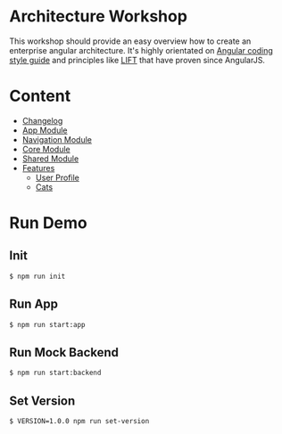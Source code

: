 # Architecture Workshop

This workshop should provide an easy overview how to create an enterprise angular architecture. It's highly orientated on [Angular coding style guide](https://angular.io/guide/styleguide) and principles like [LIFT](https://johnpapa.net/angular-app-structuring-guidelines/) that have proven since AngularJS.

# Content
- [Changelog](./CHANGELOG.md)
- [App Module](./app/src/app/README.md)
- [Navigation Module](./app/src/app/navigation/README.md)
- [Core Module](./app/src/app/core/README.md)
- [Shared Module](./app/src/app/shared/README.md)
- [Features](./app/src/app/features/README.md)
  - [User Profile](./app/src/app/features/user-profile/README.md)
  - [Cats](./app/src/app/features/cats/README.md)

# Run Demo

## Init
```bash
$ npm run init
```

## Run App
```bash
$ npm run start:app
```

## Run Mock Backend
```bash
$ npm run start:backend
```

## Set Version
```bash
$ VERSION=1.0.0 npm run set-version
```

